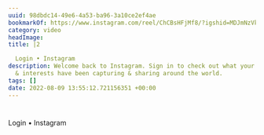 ```yaml
---
uuid: 98dbdc14-49e6-4a53-ba96-3a10ce2ef4ae
bookmarkOf: https://www.instagram.com/reel/ChCBsHFjMf8/?igshid=MDJmNzVkMjY=
category: video
headImage: 
title: |2

  Login • Instagram
description: Welcome back to Instagram. Sign in to check out what your friends, family
  & interests have been capturing & sharing around the world.
tags: []
date: 2022-08-09 13:55:12.721156351 +00:00
---
```

# 
Login • Instagram


